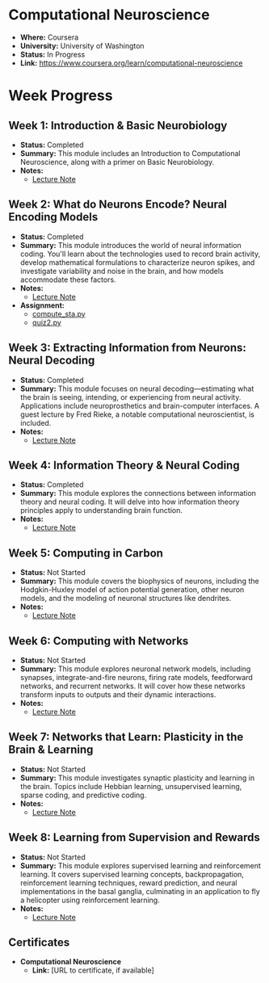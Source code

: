 # Computational Neuroscience

*   **Where:** Coursera
*   **University:** University of Washington
*   **Status:** In Progress
*   **Link:** https://www.coursera.org/learn/computational-neuroscience

# Week Progress

## Week 1: Introduction & Basic Neurobiology

*   **Status:** Completed
*   **Summary:** This module includes an Introduction to Computational Neuroscience, along with a primer on Basic Neurobiology.
*   **Notes:**
    *   [Lecture Note](W1/lecture_note.ipynb)

## Week 2: What do Neurons Encode? Neural Encoding Models

*   **Status:** Completed
*   **Summary:** This module introduces the world of neural information coding. You'll learn about the technologies used to record brain activity, develop mathematical formulations to characterize neuron spikes, and investigate variability and noise in the brain, and how models accommodate these factors.
*   **Notes:**
    *   [Lecture Note](W2/lecture_note.ipynb)
*  **Assignment:**
   *  [compute_sta.py](W2/compute_sta.py)
   *  [quiz2.py](W2/quiz2.py)

## Week 3: Extracting Information from Neurons: Neural Decoding

*   **Status:** Completed
*   **Summary:** This module focuses on neural decoding—estimating what the brain is seeing, intending, or experiencing from neural activity. Applications include neuroprosthetics and brain-computer interfaces. A guest lecture by Fred Rieke, a notable computational neuroscientist, is included.
*   **Notes:**
    *   [Lecture Note](W3/lecture_note.ipynb)

## Week 4: Information Theory & Neural Coding

*   **Status:** Completed
*   **Summary:** This module explores the connections between information theory and neural coding. It will delve into how information theory principles apply to understanding brain function.
*   **Notes:**
    *   [Lecture Note](W4/lecture_note.ipynb)

## Week 5: Computing in Carbon

*   **Status:** Not Started
*   **Summary:** This module covers the biophysics of neurons, including the Hodgkin-Huxley model of action potential generation, other neuron models, and the modeling of neuronal structures like dendrites.
*   **Notes:**
    *   [Lecture Note](W5/lecture_note.ipynb)

## Week 6: Computing with Networks

*   **Status:** Not Started
*   **Summary:** This module explores neuronal network models, including synapses, integrate-and-fire neurons, firing rate models, feedforward networks, and recurrent networks. It will cover how these networks transform inputs to outputs and their dynamic interactions.
*   **Notes:**
    *   [Lecture Note](W6/lecture_note.ipynb)

## Week 7: Networks that Learn: Plasticity in the Brain & Learning

*   **Status:** Not Started
*   **Summary:** This module investigates synaptic plasticity and learning in the brain. Topics include Hebbian learning, unsupervised learning, sparse coding, and predictive coding.
*   **Notes:**
    *   [Lecture Note](W7/lecture_note.ipynb)

## Week 8: Learning from Supervision and Rewards

*   **Status:** Not Started
*   **Summary:** This module explores supervised learning and reinforcement learning. It covers supervised learning concepts, backpropagation, reinforcement learning techniques, reward prediction, and neural implementations in the basal ganglia, culminating in an application to fly a helicopter using reinforcement learning.
*   **Notes:**
    *   [Lecture Note](W8/lecture_note.ipynb)

## Certificates

*   **Computational Neuroscience**
    *   **Link:** \[URL to certificate, if available\]